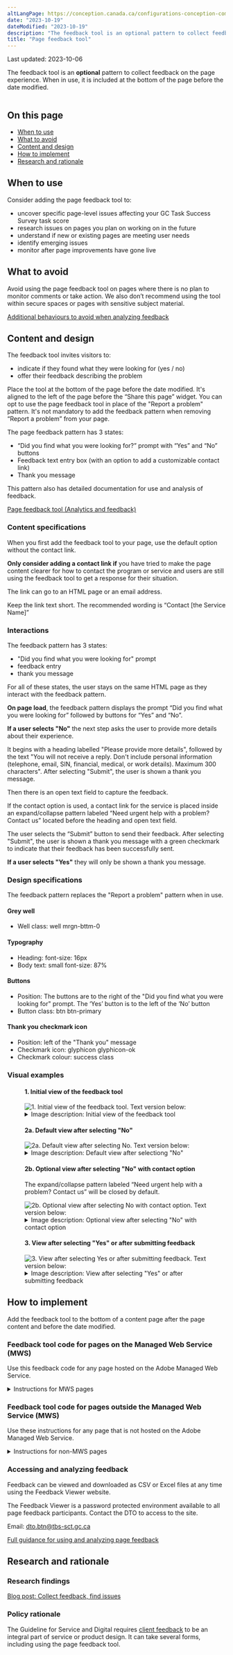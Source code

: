 ```yaml
---
altLangPage: https://conception.canada.ca/configurations-conception-communes/outil-retroaction.html
date: "2023-10-19"
dateModified: "2023-10-19"
description: "The feedback tool is an optional pattern to collect feedback on the page experience."
title: "Page feedback tool"
---
```

<p class="small">Last updated: 2023-10-06</p>
<p>The feedback tool is an <strong>optional</strong> pattern to collect feedback on the page experience. When in use, it is included at the bottom of the page before the date modified.</p>
<div class="mrgn-tp-md mrgn-bttm-md">
  <figure class="mrgn-tp-md mrgn-bttm-lg"><img src="/images/page-feedback.png" class="img-responsive" alt="" /></figure>
</div>
<h2 id="on-this-page">On this page</h2>
<ul>
  <li><a href="#when-to-use">When to use</a></li>
  <li><a href="#what-to-avoid">What to avoid</a></li>
  <li><a href="#content-and-design">Content and design</a></li>
  <li><a href="#how">How to implement</a></li>
  <li><a href="#research">Research and rationale</a></li>
</ul>
<section id="when-to-use">
  <h2>When to use</h2>
  <p>Consider adding the page feedback tool to:</p>
  <ul>
    <li>uncover specific page-level issues affecting your GC Task Success Survey task score</li>
    <li>research issues on pages you plan on working on in the future</li>
    <li>understand if new or existing pages are meeting user needs</li>
    <li>identify emerging issues</li>
    <li>monitor after page improvements have gone live</li>
  </ul>
</section>
<section id="what-to-avoid">
  <h2>What to avoid</h2>
  <p>Avoid using the page feedback tool on pages where there is no plan to monitor comments or take action. We also don’t recommend using the tool within secure spaces or pages with sensitive subject material.</p>
  <p><a href="/feedback/when.html#how-not-to-use-the-tool">Additional behaviours to avoid when analyzing feedback</a></p>
</section>
<section id="content-and-design">
  <h2>Content and design</h2>
  <p>The feedback tool invites visitors to:</p>
  <ul>
    <li>indicate if they found what they were looking for (yes / no)</li>
    <li>offer their feedback describing the problem</li>
  </ul>
  <p>Place the tool at the bottom of the page before the date modified. It's aligned to the left of the page before the “Share this page” widget. You can opt to use the page feedback tool in place of the "Report a problem" pattern. It's not mandatory to add the feedback pattern when removing “Report a problem” from your page.</p>
  <p>The page feedback pattern has 3 states:</p>
  <ul>
    <li>“Did you find what you were looking for?” prompt with “Yes” and “No” buttons</li>
    <li>Feedback text entry box (with an option to add a customizable contact link)</li>
    <li>Thank you message</li>
  </ul>
  <p>This pattern also has detailed documentation for use and analysis of feedback.</p>
  <p><a href="/feedback/">Page feedback tool (Analytics and feedback)</a></p>
  <h3>Content specifications</h3>
  <p>When you first add the feedback tool to your page, use the default option without the contact link.</p>
  <p><strong>Only consider adding a contact link if</strong> you have tried to make the page content clearer for how to contact the program or service and users are still using the feedback tool to get a response for their situation.</p>
  <p>The link can go to an HTML page or an email address.</p>
  <p>Keep the link text short. The recommended wording is “Contact [the Service Name]”</p>
  <h3>Interactions</h3>
  <p>The feedback pattern has 3 states:</p>
  <ul>
    <li>"Did you find what you were looking for" prompt</li>
    <li>feedback entry</li>
    <li>thank you message</li>
  </ul>
  <p>For all of these states, the user stays on the same HTML page as they interact with the feedback pattern.</p>
  <p><strong>On page load</strong>, the feedback pattern displays the prompt “Did you find what you were looking for” followed by buttons for “Yes” and “No”.</p>
  <p><strong>If a user selects "No"</strong> the next step asks the user to provide more details about their experience.</p>
  <p>It begins with a heading labelled "Please provide more details", followed by the text "You will not receive a reply. Don't include personal information (telephone, email, SIN, financial, medical, or work details). Maximum 300 characters". After selecting "Submit", the user is shown a thank you message.</p>
  <p>Then there is an open text field to capture the feedback.</p>
  <p>If the contact option is used, a contact link for the service is placed inside an expand/collapse pattern labeled “Need urgent help with a problem? Contact us” located before the heading and open text field.</p>
  <p>The user selects the “Submit” button to send their feedback. After selecting "Submit", the user is shown a thank you message with a green checkmark to indicate that their feedback has been successfully sent.</p>
  <p><strong>If a user selects "Yes"</strong> they will only be shown a thank you message.</p>
  <h3>Design specifications</h3>
  <p>The feedback pattern replaces the "Report a problem" pattern when in use.</p>
  <h4>Grey well</h4>
  <ul>
    <li>Well class: well mrgn-bttm-0</li>
  </ul>
  <h4>Typography</h4>
  <ul>
    <li>Heading: font-size: 16px</li>
    <li>Body text: small font-size: 87%</li>
  </ul>
  <h4>Buttons</h4>
  <ul>
    <li>Position: The buttons are to the right of the "Did you find what you were looking for" prompt. The ‘Yes’ button is to the left of the ‘No’ button</li>
    <li>Button class: btn btn-primary</li>
  </ul>
  <h4>Thank you checkmark icon</h4>
  <ul>
    <li>Position: left of the "Thank you" message</li>
    <li>Checkmark icon: glyphicon glyphicon-ok</li>
    <li>Checkmark colour: success class</li>
  </ul>
  <h3>Visual examples</h3>
  <div class="row">
    <div class="col-md-8">
      <div class="mrgn-tp-md mrgn-bttm-md">
        <figure class="mrgn-tp-md mrgn-bttm-lg">
          <figcaption>
            <h4>1. Initial view of the feedback tool</h4>
          </figcaption>
          <img src="/images/page-feedback.png" class="img-responsive" alt="1. Initial view of the feedback tool. Text version below:" />
          <details>
            <summary class="wb-toggle" data-toggle="{&quot;print&quot;:&quot;on&quot;}">Image description: Initial view of the feedback tool</summary>
            <p class="mrgn-tp-md">On page load, the feedback is located at the bottom of the web page above the date modified. A small gray well includes the prompt “Did you find what you were looking for?” followed by buttons for “Yes” and “No”.</p>
          </details>
        </figure>
      </div>
      <figure class="mrgn-tp-md mrgn-bttm-lg">
        <figcaption>
          <h4>2a. Default view after selecting "No"</h4>
        </figcaption>
        <img src="/images/description-en.jpg" class="img-responsive" alt="2a. Default view after selecting No. Text version below:" />
        <details>
          <summary class="wb-toggle" data-toggle="{&quot;print&quot;:&quot;on&quot;}">Image description: Default view after selectiong "No"</summary>
          <p class="mrgn-tp-md">After interacting with the “No” button in, a text entry screen will replace the prompt. There is a heading for “Please provide more details” followed by instructions to not include personal information: “You will not receive a reply. Don’t include personal information (telephone, email, SIN financial, medical, or work details. Maximum 300 characters.” There is a small text entry box followed by a button for “Submit”.</p>
        </details>
      </figure>
      <figure class="mrgn-tp-md mrgn-bttm-lg">
        <figcaption>
          <h4>2b. Optional view after selecting "No" with contact option</h4>
          <p>The expand/collapse pattern labeled “Need urgent help with a problem? Contact us” will be closed by default.</p>
        </figcaption>
        <img src="/images/urgent-help-en.png" class="img-responsive" alt="2b. Optional view after selecting No with contact option. Text version below:" />
        <details>
          <summary class="wb-toggle" data-toggle="{&quot;print&quot;:&quot;on&quot;}">Image description: Optional view after selecting "No" with contact option</summary>
          <p class="mrgn-tp-md">After interacting with the “No” button in, a text entry screen will replace the prompt.</p>
          <p>In the contact option, there is an expand/collapse pattern with the header “Need urgent help with a problem? Contact us”. When the expand/collapse pattern is opened, there is a customizable link to contact the service.</p>
          <p>After the expand/collapse pattern, there is a heading for “Please provide more details” followed by instructions to not include personal information: “You will not receive a reply. Don’t include personal information (telephone, email, SIN financial, medical, or work details. Maximum 300 characters.” There is a small text entry box followed by a button for “Submit”.</p>
        </details>
      </figure>
      <figure class="mrgn-tp-md mrgn-bttm-lg">
        <figcaption>
          <h4>3. View after selecting "Yes" or after submitting feedback</h4>
        </figcaption>
        <img src="/images/thank-you-en.jpg" class="img-responsive" alt="3. View after selecting Yes or after submitting feedback. Text version below:" />
        <details>
          <summary class="wb-toggle" data-toggle="{&quot;print&quot;:&quot;on&quot;}">Image description: View after selecting "Yes" or after submitting feedback</summary>
          <p class="mrgn-tp-md">When users select “Yes” from the initial prompt or after submitting their feedback, a thank you message is displayed. There is a green checkmark icon followed by the heading “Thank you for your feedback”</p>
        </details>
      </figure>
    </div>
  </div>
</section>
<section id="how">
  <h2>How to implement</h2>
  <p>Add the feedback tool to the bottom of a content page after the page content and before the date modified. </p>
  <div class="row">
    <div class="col-md-8">
      <h3>Feedback tool code for pages on the Managed Web Service (MWS)</h3>
      <p>Use this feedback code for any page hosted on the Adobe Managed Web Service.</p>
      <details>
        <summary>Instructions for MWS pages</summary>
        <h4>Add the feedback component</h4>
        <p><a href="https://www.gcpedia.gc.ca/wiki/AEM_GC-specific_Documentation_6.5">How to add the feedback component to your page in Adobe Experience Manager (AEM).</a> (Internal only on GCPedia)</p>
        <h4><span class="label label-primary">Recommended</span> Add a "theme" hidden value in the feedback code</h4>
        <p>This is useful when you want to download feedback for an entire theme of pages at the same time.</p>
        <p>In most cases, you should include the Canada.ca theme for your content (full list below).</p>
        <p>This is a unilingual value - enter the English theme value to your English and French pages.</p>
        <h5>Canada.ca theme values</h5>
        <ul>
          <li>AboutGov</li>
          <li>Benefits</li>
          <li>Business</li>
          <li>CanadaTheWorld</li>
          <li>Culture</li>
          <li>Defense</li>
          <li>Environment</li>
          <li>Health</li>
          <li>Immigration</li>
          <li>Indigenous</li>
          <li>Jobs</li>
          <li>Money</li>
          <li>Policing</li>
          <li>PublicService</li>
          <li>Science</li>
          <li>Taxes</li>
          <li>Transport</li>
          <li>Travel</li>
          <li>Veterans</li>
        </ul>
        <p>If you would like to add a new theme value that is not currently in the Feedback Viewer, contact the Digital Transformation Office. We will add the new theme value into the Feedback Viewer.</p>
        <p>Email: <a href="maito:dto.btn@tbs-sct.gc.ca">dto.btn@tbs-sct.gc.ca</a></p>
        <h4><span class="label label-warning">Optional</span> Add a “section” hidden value in the feedback code</h4>
        <p>This is useful when you want to download feedback for multiple pages at the same time.</p>
        <p>Consider including this value when you're adding the feedback tool to multiple pages on the same topic, such as “passports” or “employment insurance”.</p>
        <p>This is a unilingual value - enter the English section value to your English and French pages.</p>
        <p>If you would like to add a new section value that is not currently in the Feedback Viewer, contact the Digital Transformation Office. We will add the new section value into the Feedback Viewer.</p>
        <p>Email: <a href="maito:dto.btn@tbs-sct.gc.ca">dto.btn@tbs-sct.gc.ca</a></p>
        <h4><span class="label label-warning">Optional</span> Contact link</h4>
        <p><strong>Only consider adding a contact link if</strong> you have tried to make the page content clearer for how to contact the program or service and users are still using the feedback tool to get a response for their situation.</p>
      </details>
    </div>
  </div>
  <div class="row">
    <div class="col-md-8">
      <h3>Feedback tool code for pages outside the Managed Web Service (MWS)</h3>
      <p>Use these instructions for any page that is not hosted on the Adobe Managed Web Service.</p>
      <details>
        <summary>Instructions for non-MWS pages</summary>
        <h4>Add the feedback component</h4>
        <p>Insert the feedback tool code where the “Report a problem on this page” is located in your page's HTML.</p>
                <ul>
          <li><a href="https://wet-boew.github.io/GCWeb/sites/feedback/feedback-docs-en.html#variantPFT">Page Feedback Tool (default)</a></li>
          <li><a href="https://wet-boew.github.io/GCWeb/sites/feedback/feedback-docs-en.html#variantPFTContact">Page Feedback Tool with contact link</a></li>
        </ul>
        <h4>Add the mandatory hidden values</h4>
        <p>Update the data attribute for the institutional acronym. This is a unilingual value - enter the English value to your English and French pages.</p>
        <h5>Canada.ca institutional acronyms</h5>
        <ul>
          <li>AAFC</li>
          <li>ATSSC</li>
          <li>CATSA</li>
          <li>CFIA</li>
          <li>CIRNAC</li>
          <li>NSERC</li>
          <li>CBSA</li>
          <li>CCG</li>
          <li>CGC</li>
          <li>CIHR</li>
          <li>CIPO</li>
          <li>CRA</li>
          <li>CRTC</li>
          <li>CSA</li>
          <li>CSEC</li>
          <li>CSPS</li>
          <li>DFO</li>
          <li>DND</li>
          <li>ECCC</li>
          <li>ESDC</li>
          <li>FCAC</li>
          <li>FIN</li>
          <li>GAC</li>
          <li>HC</li>
          <li>INFC</li>
          <li>IRCC</li>
          <li>ISC</li>
          <li>ISED</li>
          <li>JUS</li>
          <li>LAC</li>
          <li>NFB</li>
          <li>NRC</li>
          <li>NRCan</li>
          <li>OSB</li>
          <li>PBC</li>
          <li>PC</li>
          <li>PCH</li>
          <li>PCO</li>
          <li>PHAC</li>
          <li>PS</li>
          <li>PSC</li>
          <li>SSC</li>
          <li>PSPC</li>
          <li>RCMP</li>
          <li>StatCan</li>
          <li>TBS</li>
          <li>TC</li>
          <li>VAC</li>
          <li>WAGE</li>
          <li>WD</li>
        </ul>
        <h4><span class="label label-primary">Recommended</span> Add a "theme" hidden value in the feedback code</h4>
        <p>This is useful when you want to download feedback for an entire theme of pages at the same time.</p>
        <p>In most cases, you should include the Canada.ca theme for your content (full list below).</p>
        <p>This is a unilingual value - enter the English theme value to your English and French pages.</p>
        <h5>Canada.ca theme values</h5>
        <ul>
          <li>AboutGov</li>
          <li>Benefits</li>
          <li>Business</li>
          <li>CanadaTheWorld</li>
          <li>Culture</li>
          <li>Defense</li>
          <li>Environment</li>
          <li>Health</li>
          <li>Immigration</li>
          <li>Indigenous</li>
          <li>Jobs</li>
          <li>Money</li>
          <li>Policing</li>
          <li>PublicService</li>
          <li>Science</li>
          <li>Taxes</li>
          <li>Transport</li>
          <li>Travel</li>
          <li>Veterans</li>
        </ul>
        <p>If you would like to add a new theme value that is not currently in the Feedback Viewer, contact the Digital Transformation Office. We will add the new theme value into the Feedback Viewer.</p>
        <p>Email: <a href="maito:dto.btn@tbs-sct.gc.ca">dto.btn@tbs-sct.gc.ca</a></p>
        <h4><span class="label label-warning">Optional</span> Add a “section” hidden value in the feedback code</h4>
        <p>This is useful when you want to download feedback for multiple pages at the same time.</p>
        <p>Consider including this value when you're adding the feedback tool to multiple pages on the same topic, such as “passports” or “employment insurance”.</p>
        <p>This is a unilingual value - enter the English section value to your English and French pages.</p>
        <p>If you would like to add a new section value that is not currently in the Feedback Viewer, contact the Digital Transformation Office. We will add the new section value into the Feedback Viewer.</p>
        <p>Email: dto.btn@tbs-sct.gc.ca</p>
        <h4><span class="label label-warning">Optional</span> Contact link</h4>
        <p><strong>Only consider adding a contact link if</strong> you have tried to make the page content clearer for how to contact the program or service and users are still using the feedback tool to get a response for their situation.</p>
      </details>
    </div>
  </div>
  <section id="guidance">
    <h3>Accessing and analyzing feedback</h3>
    <p>Feedback can be viewed and downloaded as CSV or Excel files at any time using the Feedback Viewer website.</p>
    <p>The Feedback Viewer is a password protected environment available to all page feedback participants. Contact the DTO to access to the site.</p>
    <p>Email: <a href="mailto:dto.btn@tbs-sct.gc.ca">dto.btn@tbs-sct.gc.ca</a></p>
    <p><a href="/feedback/">Full guidance for using and analyzing page feedback</a></p>
  </section>
</section>
<section id="research">
  <h2>Research and rationale</h2>
  <h3>Research findings</h3>
  <p><a href="https://blog.canada.ca/2020/10/09/collect-feedback.html">Blog post: Collect feedback, find issues</a></p>
  <h3>Policy rationale</h3>
  <p>The Guideline for Service and Digital requires <a href="https://www.canada.ca/en/government/system/digital-government/guideline-service-digital.html#ToC2_2">client feedback</a> to be an integral part of service or product design. It can take several forms, including using the page feedback tool.</p>
</section>
